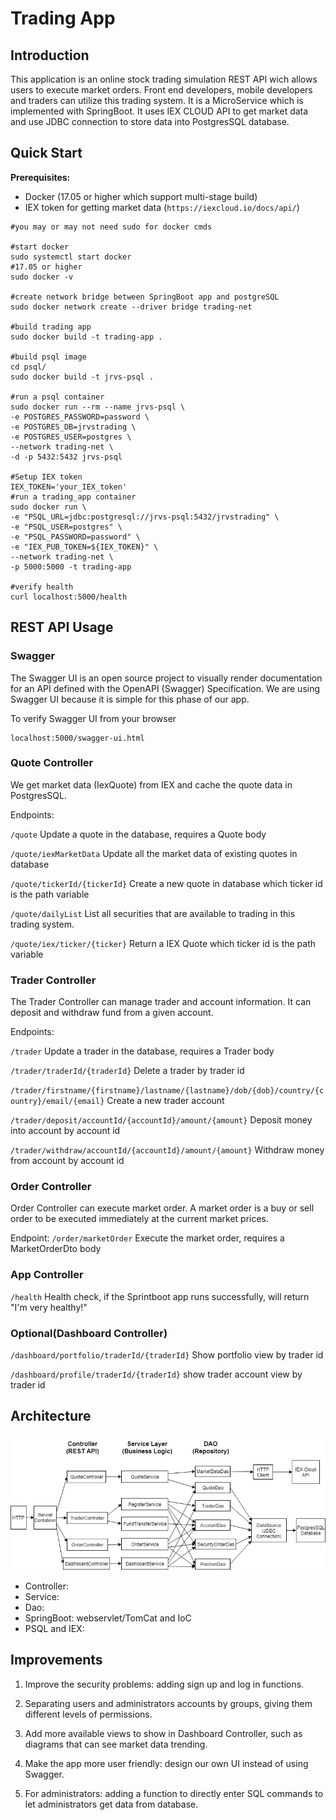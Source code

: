 # Trading App

## Introduction

This application is an online stock trading simulation REST API wich allows users to execute market orders. Front end developers, mobile developers and traders can utilize this trading system. It is a MicroService which is implemented with SpringBoot. It uses IEX CLOUD API to get market data and use JDBC connection to store data into PostgresSQL database.

## Quick Start

**Prerequisites:**

- Docker (17.05 or higher which support multi-stage build)
- IEX token for getting market data (`https://iexcloud.io/docs/api/`) 

```
#you may or may not need sudo for docker cmds

#start docker
sudo systemctl start docker
#17.05 or higher
sudo docker -v

#create network bridge between SpringBoot app and postgreSQL
sudo docker network create --driver bridge trading-net

#build trading app
sudo docker build -t trading-app .

#build psql image
cd psql/
sudo docker build -t jrvs-psql .

#run a psql container
sudo docker run --rm --name jrvs-psql \
-e POSTGRES_PASSWORD=password \
-e POSTGRES_DB=jrvstrading \
-e POSTGRES_USER=postgres \
--network trading-net \
-d -p 5432:5432 jrvs-psql

#Setup IEX token
IEX_TOKEN='your_IEX_token'
#run a trading_app container
sudo docker run \
-e "PSQL_URL=jdbc:postgresql://jrvs-psql:5432/jrvstrading" \
-e "PSQL_USER=postgres" \
-e "PSQL_PASSWORD=password" \
-e "IEX_PUB_TOKEN=${IEX_TOKEN}" \
--network trading-net \
-p 5000:5000 -t trading-app

#verify health
curl localhost:5000/health
```

## REST API Usage

### Swagger
The Swagger UI is an open source project to visually render documentation for an API defined with the OpenAPI (Swagger) Specification. We are using Swagger UI because it is simple for this phase of our app.

To verify Swagger UI from your browser

```
localhost:5000/swagger-ui.html
```

### Quote Controller
We get market data (IexQuote) from IEX and cache the quote data in PostgresSQL.

Endpoints:

`/quote` Update a quote in the database, requires a Quote body

`/quote/iexMarketData` Update all the market data of existing quotes in database

`/quote/tickerId/{tickerId}` Create a new quote in database which ticker id is the path variable

`/quote/dailyList` List all securities that are available to trading in this trading system.

`/quote/iex/ticker/{ticker}` Return a IEX Quote which ticker id is the path variable 

### Trader Controller
The Trader Controller can manage trader and account information. It can deposit and withdraw fund from a given account.

Endpoints:

`/trader` Update a trader in the database, requires a Trader body

`/trader/traderId/{traderId}` Delete a trader by trader id

`/trader/firstname/{firstname}/lastname/{lastname}/dob/{dob}/country/{country}/email/{email}` Create a new trader account

`/trader/deposit/accountId/{accountId}/amount/{amount}` Deposit money into account by account id

`/trader/withdraw/accountId/{accountId}/amount/{amount}` Withdraw money from account by account id

### Order Controller
Order Controller can execute market order. A market order is a buy or sell order to be executed immediately at the current market prices.

Endpoint:
`/order/marketOrder` Execute the market order, requires a MarketOrderDto body

### App Controller
`/health` Health check, if the Sprintboot app runs successfully, will return "I'm very healthy!"

### Optional(Dashboard Controller)

`/dashboard/portfolio/traderId/{traderId}` Show portfolio view by trader id

`/dashboard/profile/traderId/{traderId}` show trader account view by trader id

## Architecture

<img src="trading_app.jpg">

  - Controller: 
  - Service: 
  - Dao: 
  - SpringBoot: webservlet/TomCat and IoC
  - PSQL and IEX: 

## Improvements

1. Improve the security problems: adding sign up and log in functions.

2. Separating users and administrators accounts by groups, giving them different levels of permissions.

3. Add more available views to show in Dashboard Controller, such as diagrams that can see market data trending.

4. Make the app more user friendly: design our own UI instead of using Swagger.

5. For administrators: adding a function to directly enter SQL commands to let administrators get data from database.
